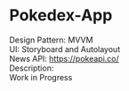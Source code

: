 # Pokedex-App <br>

Design Pattern: MVVM <br>
UI: Storyboard and Autolayout <br>
News API: https://pokeapi.co/ <br>
Description: <br>
Work in Progress

